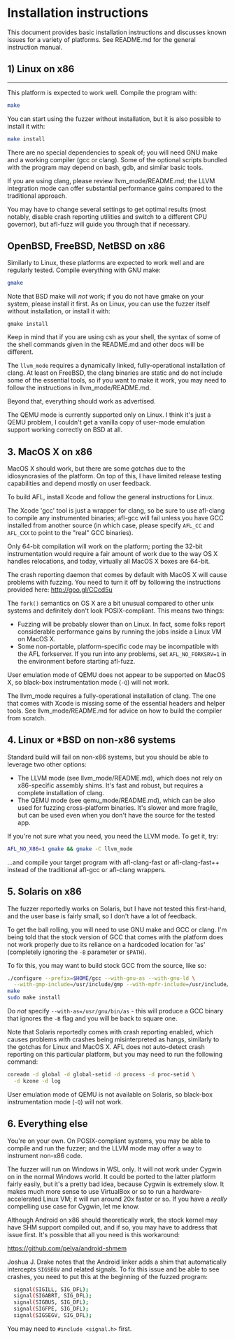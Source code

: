 # Installation instructions

  This document provides basic installation instructions and discusses known
  issues for a variety of platforms. See README.md for the general instruction
  manual.

## 1) Linux on x86
---------------

This platform is expected to work well. Compile the program with:

```bash
make
```

You can start using the fuzzer without installation, but it is also possible to
install it with:

```bash
make install
```

There are no special dependencies to speak of; you will need GNU make and a
working compiler (gcc or clang). Some of the optional scripts bundled with the
program may depend on bash, gdb, and similar basic tools.

If you are using clang, please review llvm_mode/README.md; the LLVM
integration mode can offer substantial performance gains compared to the
traditional approach.

You may have to change several settings to get optimal results (most notably,
disable crash reporting utilities and switch to a different CPU governor), but
afl-fuzz will guide you through that if necessary.

## OpenBSD, FreeBSD, NetBSD on x86

Similarly to Linux, these platforms are expected to work well and are
regularly tested. Compile everything with GNU make:

```bash
gmake
```

Note that BSD make will *not* work; if you do not have gmake on your system,
please install it first. As on Linux, you can use the fuzzer itself without
installation, or install it with:

```
gmake install
```

Keep in mind that if you are using csh as your shell, the syntax of some of the
shell commands given in the README.md and other docs will be different.

The `llvm_mode` requires a dynamically linked, fully-operational installation of
clang. At least on FreeBSD, the clang binaries are static and do not include
some of the essential tools, so if you want to make it work, you may need to
follow the instructions in llvm_mode/README.md.

Beyond that, everything should work as advertised.

The QEMU mode is currently supported only on Linux. I think it's just a QEMU
problem, I couldn't get a vanilla copy of user-mode emulation support working
correctly on BSD at all.

## 3. MacOS X on x86

MacOS X should work, but there are some gotchas due to the idiosyncrasies of
the platform. On top of this, I have limited release testing capabilities
and depend mostly on user feedback.

To build AFL, install Xcode and follow the general instructions for Linux.

The Xcode 'gcc' tool is just a wrapper for clang, so be sure to use afl-clang
to compile any instrumented binaries; afl-gcc will fail unless you have GCC
installed from another source (in which case, please specify `AFL_CC` and
`AFL_CXX` to point to the "real" GCC binaries).

Only 64-bit compilation will work on the platform; porting the 32-bit
instrumentation would require a fair amount of work due to the way OS X
handles relocations, and today, virtually all MacOS X boxes are 64-bit.

The crash reporting daemon that comes by default with MacOS X will cause
problems with fuzzing. You need to turn it off by following the instructions
provided here: http://goo.gl/CCcd5u

The `fork()` semantics on OS X are a bit unusual compared to other unix systems
and definitely don't look POSIX-compliant. This means two things:

  - Fuzzing will be probably slower than on Linux. In fact, some folks report
    considerable performance gains by running the jobs inside a Linux VM on
    MacOS X.
  - Some non-portable, platform-specific code may be incompatible with the
    AFL forkserver. If you run into any problems, set `AFL_NO_FORKSRV=1` in the
    environment before starting afl-fuzz.

User emulation mode of QEMU does not appear to be supported on MacOS X, so
black-box instrumentation mode (`-Q`) will not work.

The llvm_mode requires a fully-operational installation of clang. The one that
comes with Xcode is missing some of the essential headers and helper tools.
See llvm_mode/README.md for advice on how to build the compiler from scratch.

## 4. Linux or *BSD on non-x86 systems

Standard build will fail on non-x86 systems, but you should be able to
leverage two other options:

  - The LLVM mode (see llvm_mode/README.md), which does not rely on
    x86-specific assembly shims. It's fast and robust, but requires a
    complete installation of clang.
  - The QEMU mode (see qemu_mode/README.md), which can be also used for
    fuzzing cross-platform binaries. It's slower and more fragile, but
    can be used even when you don't have the source for the tested app.

If you're not sure what you need, you need the LLVM mode. To get it, try:

```bash
AFL_NO_X86=1 gmake && gmake -C llvm_mode
```

...and compile your target program with afl-clang-fast or afl-clang-fast++
instead of the traditional afl-gcc or afl-clang wrappers.

## 5. Solaris on x86

The fuzzer reportedly works on Solaris, but I have not tested this first-hand,
and the user base is fairly small, so I don't have a lot of feedback.

To get the ball rolling, you will need to use GNU make and GCC or clang. I'm
being told that the stock version of GCC that comes with the platform does not
work properly due to its reliance on a hardcoded location for 'as' (completely
ignoring the `-B` parameter or `$PATH`).

To fix this, you may want to build stock GCC from the source, like so:

```sh
./configure --prefix=$HOME/gcc --with-gnu-as --with-gnu-ld \
  --with-gmp-include=/usr/include/gmp --with-mpfr-include=/usr/include/mpfr
make
sudo make install
```

Do *not* specify `--with-as=/usr/gnu/bin/as` - this will produce a GCC binary that
ignores the `-B` flag and you will be back to square one.

Note that Solaris reportedly comes with crash reporting enabled, which causes
problems with crashes being misinterpreted as hangs, similarly to the gotchas
for Linux and MacOS X. AFL does not auto-detect crash reporting on this
particular platform, but you may need to run the following command:

```sh
coreadm -d global -d global-setid -d process -d proc-setid \
  -d kzone -d log
```

User emulation mode of QEMU is not available on Solaris, so black-box
instrumentation mode (`-Q`) will not work.

## 6. Everything else

You're on your own. On POSIX-compliant systems, you may be able to compile and
run the fuzzer; and the LLVM mode may offer a way to instrument non-x86 code.

The fuzzer will run on Windows in WSL only. It will not work under Cygwin on in the normal Windows world. It
could be ported to the latter platform fairly easily, but it's a pretty bad
idea, because Cygwin is extremely slow. It makes much more sense to use
VirtualBox or so to run a hardware-accelerated Linux VM; it will run around
20x faster or so. If you have a *really* compelling use case for Cygwin, let
me know.

Although Android on x86 should theoretically work, the stock kernel may have
SHM support compiled out, and if so, you may have to address that issue first.
It's possible that all you need is this workaround:

  https://github.com/pelya/android-shmem

Joshua J. Drake notes that the Android linker adds a shim that automatically
intercepts `SIGSEGV` and related signals. To fix this issue and be able to see
crashes, you need to put this at the beginning of the fuzzed program:

```sh
  signal(SIGILL, SIG_DFL);
  signal(SIGABRT, SIG_DFL);
  signal(SIGBUS, SIG_DFL);
  signal(SIGFPE, SIG_DFL);
  signal(SIGSEGV, SIG_DFL);
```

You may need to `#include <signal.h>` first.

